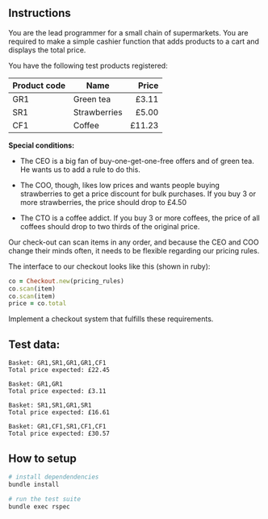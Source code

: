 ## Instructions

You are the lead programmer for a small chain of supermarkets. You are
required to make a simple cashier function that adds products to a cart and
displays the total price.

You have the following test products registered:

| Product code | Name         | Price  |
| ------------ | ------------ | ------:|
| GR1          | Green tea    |  £3.11 |
| SR1          | Strawberries |  £5.00 |
| CF1          | Coffee       | £11.23 |

**Special conditions:**

- The CEO is a big fan of buy-one-get-one-free offers and of green tea.
He wants us to add a rule to do this.

- The COO, though, likes low prices and wants people buying strawberries to
get a price discount for bulk purchases. If you buy 3 or more strawberries,
the price should drop to £4.50

- The CTO is a coffee addict. If you buy 3 or more coffees, the price of
all coffees should drop to two thirds of the original price.

Our check-out can scan items in any order, and because the CEO and COO
change their minds often, it needs to be flexible regarding our pricing
rules.


The interface to our checkout looks like this (shown in ruby):

```ruby
co = Checkout.new(pricing_rules)
co.scan(item)
co.scan(item)
price = co.total
```

Implement a checkout system that fulfills these requirements.


## Test data:

```
Basket: GR1,SR1,GR1,GR1,CF1
Total price expected: £22.45

Basket: GR1,GR1
Total price expected: £3.11

Basket: SR1,SR1,GR1,SR1
Total price expected: £16.61

Basket: GR1,CF1,SR1,CF1,CF1
Total price expected: £30.57
```

## How to setup

```bash
# install dependendencies
bundle install

# run the test suite
bundle exec rspec
```
